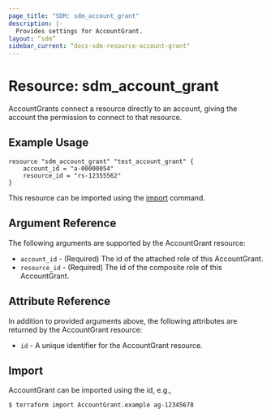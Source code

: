 ```yaml
---
page_title: "SDM: sdm_account_grant"
description: |-
  Provides settings for AccountGrant.
layout: “sdm”
sidebar_current: “docs-sdm-resource-account-grant"
---
```

# Resource: sdm_account_grant

AccountGrants connect a resource directly to an account, giving the account the permission to connect to that resource.
## Example Usage

```hcl
resource "sdm_account_grant" "test_account_grant" {
    account_id = "a-00000054"
    resource_id = "rs-12355562"
}
```
This resource can be imported using the [import](https://www.terraform.io/docs/cli/commands/import.html) command.

## Argument Reference
The following arguments are supported by the AccountGrant resource:
* `account_id` - (Required) The id of the attached role of this AccountGrant.
* `resource_id` - (Required) The id of the composite role of this AccountGrant.
## Attribute Reference
In addition to provided arguments above, the following attributes are returned by the AccountGrant resource:
* `id` - A unique identifier for the AccountGrant resource.
## Import
AccountGrant can be imported using the id, e.g.,

```
$ terraform import AccountGrant.example ag-12345678
```
